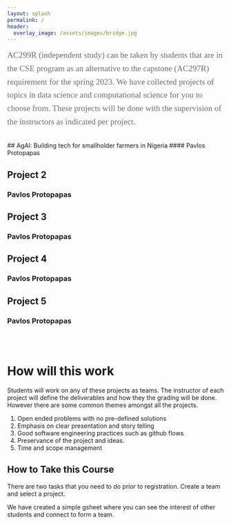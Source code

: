 ```yaml
---
layout: splash
permalink: /
header: 
  overlay_image: /assets/images/bridge.jpg
---
```


<style>
  .graph {
    width: 500px;
  }
</style>

<div style="font-family:Karla; font-size:1.2rem; color:#707070;line-height:1.6;"> AC299R (independent study) can be taken by students that are in the CSE program as an alternative to the capstone (AC297R) requirement for the spring 2023. We have collected projects of topics in data science and computational science for you to choose from. 
These projects will be done with the supervision of the instructors as indicated per project.
<br/><br/>
</div>
## AgAI: Building tech for smallholder farmers in Nigeria
#### Pavlos Protopapas 

## Project 2
### Pavlos Protopapas 

## Project 3
### Pavlos Protopapas 

## Project 4 
### Pavlos Protopapas 

## Project 5
### Pavlos Protopapas 
<br> <br>

# How will this work 
Students will work on any of these projects as teams. The instructor of each project will define the deliverables and how they the grading will be done. 
However there are some common themes amongst all the projects. 
1. Open ended problems with no pre-defined solutions
2. Emphasis on clear presentation and story telling 
3. Good software engineering practices such as github flows
4. Preservance of the project and ideas. 
5. Time and scope management 

## How to Take this Course
There are two tasks that you need to do prior to registration. Create a team and select a project. 

We have created a simple gsheet where you can see the interest of other students and connect to form a team.